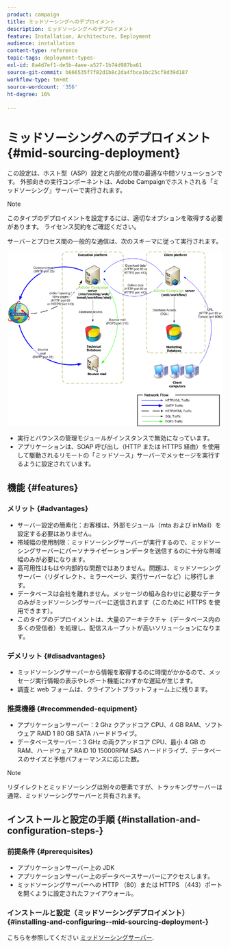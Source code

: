 ```yaml
---
product: campaign
title: ミッドソーシングへのデプロイメント
description: ミッドソーシングへのデプロイメント
feature: Installation, Architecture, Deployment
audience: installation
content-type: reference
topic-tags: deployment-types-
exl-id: 8a4d7ef1-de5b-4aee-a527-1b74d987ba61
source-git-commit: b666535f7f82d1b8c2da4fbce1bc25cf8d39d187
workflow-type: tm+mt
source-wordcount: '356'
ht-degree: 16%

---
```


# ミッドソーシングへのデプロイメント{#mid-sourcing-deployment}



この設定は、ホスト型（ASP）設定と内部化の間の最適な中間ソリューションです。 外部向きの実行コンポーネントは、Adobe Campaignでホストされる「ミッドソーシング」サーバーで実行されます。

>[!NOTE]
>
>このタイプのデプロイメントを設定するには、適切なオプションを取得する必要があります。 ライセンス契約をご確認ください。

サーバーとプロセス間の一般的な通信は、次のスキーマに従って実行されます。

![](assets/s_ncs_install_midsourcing.png)

* 実行とバウンスの管理モジュールがインスタンスで無効になっています。
* アプリケーションは、SOAP 呼び出し（HTTP または HTTPS 経由）を使用して駆動されるリモートの「ミッドソース」サーバーでメッセージを実行するように設定されています。

## 機能 {#features}

### メリット {#advantages}

* サーバー設定の簡素化：お客様は、外部モジュール（mta および inMail）を設定する必要はありません。
* 帯域幅の使用制限：ミッドソーシングサーバーが実行するので、ミッドソーシングサーバーにパーソナライゼーションデータを送信するのに十分な帯域幅のみが必要になります。
* 高可用性はもはや内部的な問題ではありません。問題は、ミッドソーシングサーバー（リダイレクト、ミラーページ、実行サーバーなど）に移行します。
* データベースは会社を離れません。メッセージの組み合わせに必要なデータのみがミッドソーシングサーバーに送信されます（このために HTTPS を使用できます）。
* このタイプのデプロイメントは、大量のアーキテクチャ（データベース内の多くの受信者）を処理し、配信スループットが高いソリューションになります。

### デメリット {#disadvantages}

* ミッドソーシングサーバーから情報を取得するのに時間がかかるので、メッセージ実行情報の表示やレポート機能にわずかな遅延が生じます。
* 調査と web フォームは、クライアントプラットフォーム上に残ります。

### 推奨機器 {#recommended-equipment}

* アプリケーションサーバー：2 Ghz クアッドコア CPU、4 GB RAM、ソフトウェア RAID 1 80 GB SATA ハードドライブ。
* データベースサーバー：3 GHz の両クアッドコア CPU、最小 4 GB の RAM、ハードウェア RAID 10 15000RPM SAS ハードドライブ、データベースのサイズと予想パフォーマンスに応じた数。

>[!NOTE]
>
>リダイレクトとミッドソーシングは別々の要素ですが、トラッキングサーバーは通常、ミッドソーシングサーバーと共有されます。

## インストールと設定の手順 {#installation-and-configuration-steps-}

### 前提条件 {#prerequisites}

* アプリケーションサーバー上の JDK
* アプリケーションサーバー上のデータベースサーバーにアクセスします。
* ミッドソーシングサーバーへの HTTP （80）または HTTPS （443）ポートを開くように設定されたファイアウォール。

### インストールと設定（ミッドソーシングデプロイメント） {#installing-and-configuring--mid-sourcing-deployment-}

こちらを参照してください [ミッドソーシングサーバー](../../installation/using/mid-sourcing-server.md).
